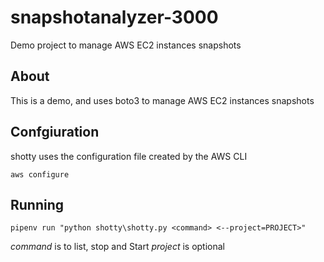 # snapshotanalyzer-3000

Demo project to manage AWS EC2 instances snapshots

## About

This is a demo, and uses boto3 to manage AWS EC2 instances snapshots

## Confgiuration

shotty uses the configuration file created by the AWS CLI

`aws configure`

## Running

`pipenv run "python shotty\shotty.py <command> <--project=PROJECT>"`

*command* is to list, stop and Start
*project* is optional 
